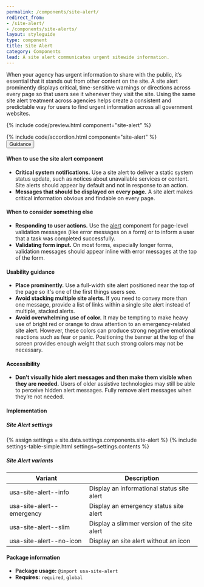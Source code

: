 ```yaml
---
permalink: /components/site-alert/
redirect_from:
- /site-alert/
- /components/site-alerts/
layout: styleguide
type: component
title: Site Alert
category: Components
lead: A site alert communicates urgent sitewide information.
---
```


When your agency has urgent information to share with the public, it’s essential that it stands out from other content on the site. A site alert prominently displays critical, time-sensitive warnings or directions across every page so that users see it whenever they visit the site. Using the same site alert treatment across agencies helps create a consistent and predictable way for users to find urgent information across all government websites. 

{% include code/preview.html component="site-alert" %}

<section class="site-component-section">
  {% include code/accordion.html component="site-alert" %}
  <div class="usa-accordion usa-accordion--bordered site-accordion-docs">
    <button class="usa-button-unstyled usa-accordion__button"
        aria-expanded="true" aria-controls="alert-docs">
      Guidance
    </button>
    <div id="alert-docs" aria-hidden="false" class="usa-accordion__content site-component-usage">
      <h4>When to use the site alert component</h4>
      <ul class="usa-content-list">
        <li><strong>Critical system notifications.</strong> Use a site alert to deliver a static system status update, such as notices about unavailable services or content. Site alerts should appear by default and not in response to an action.</li>
        <li><strong>Messages that should be displayed on every page.</strong> A site alert makes critical information obvious and findable on every page.</li>
      </ul>
      <h4>When to consider something else</h4>
      <ul class="usa-content-list">
        <li><strong>Responding to user actions.</strong> Use the <a href="{{ site.baseurl }}/components/alert/">alert</a> component for page-level validation messages (like error messages on a form) or to inform a user that a task was completed successfully.</li>
        <li><strong>Validating form input.</strong> On most forms, especially longer forms, validation messages should appear inline with error messages at the top of the form.</li>
      </ul>
      <h4>Usability guidance</h4>
      <ul class="usa-content-list">
        <li><strong>Place prominently.</strong> Use a full-width site alert positioned near the top of the page so it's one of the first things users see.</li>
        <li><strong>Avoid stacking multiple site alerts.</strong> If you need to convey more than one message, provide a list of links within a single site alert instead of multiple, stacked alerts.</li>
        <li><strong>Avoid overwhelming use of color.</strong> It may be tempting to make heavy use of bright red or orange to draw attention to an emergency-related site alert. However, these colors can produce strong negative emotional reactions such as fear or panic. Positioning the banner at the top of the screen provides enough weight that such strong colors may not be necessary.</li>
      </ul>
      <h4>Accessibility</h4>
      <ul class="usa-content-list">
        <li><strong>Don’t visually hide alert messages and then make them visible when they are needed.</strong> Users of older assistive technologies may still be able to perceive hidden alert messages. Fully remove alert messages when they’re not needed.</li>
      </ul>
      <h4 class="usa-heading">Implementation</h4>
      <h5 id="component-settings">Site Alert settings</h5>
      {% assign settings = site.data.settings.components.site-alert %}
      {% include settings-table-simple.html
        settings=settings.contents
      %}
      <h5 id="component-variants">Site Alert variants</h5>
      <table class="usa-table--borderless site-table-responsive site-table-simple" aria-labelledby="component-variants">
        <thead>
          <tr>
            <th scope="col" class="flex-6">Variant</th>
            <th scope="col" class="flex-6">Description</th>
          </tr>
        </thead>
        <tbody class="font-mono-2xs">
          <tr>
            <td data-title="Variant" class="flex-6">usa-site-alert--info</td>
            <td data-title="Description" class="flex-6">
              <span class="font-lang-3xs">Display an informational status site alert</span>
            </td>
          </tr>
          <tr>
            <td data-title="Variant" class="flex-6">usa-site-alert--emergency</td>
            <td data-title="Description" class="flex-6">
              <span class="font-lang-3xs">Display an emergency status site alert</span>
            </td>
          </tr>
          <tr>
            <td data-title="Variant" class="flex-6">usa-site-alert--slim</td>
            <td data-title="Description" class="flex-6">
              <span class="font-lang-3xs">Display a slimmer version of the site alert</span>
            </td>
          </tr>
          <tr>
            <td data-title="Variant" class="flex-6">usa-site-alert--no-icon</td>
            <td data-title="Description" class="flex-6">
              <span class="font-lang-3xs">Display an site alert without an icon</span>
            </td>
          </tr>
        </tbody>
      </table>
      <h4 class="usa-heading">Package information</h4>
      <ul class="usa-content-list">
        <li>
          <strong>Package usage:</strong> <code>@import usa-site-alert</code>
        </li>
        <li>
          <strong>Requires:</strong> <code>required</code>, <code>global</code>
        </li>
      </ul>
    </div>
  </div>
</section>
